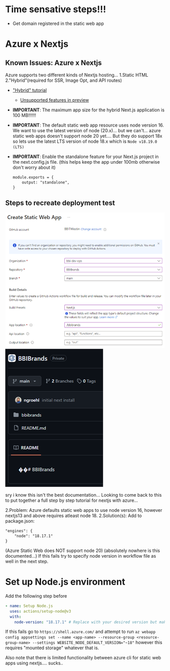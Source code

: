 # Time sensative steps!!!

- Get domain registered in the static web app

# Azure x Nextjs

## Known Issues: Azure x Nextjs

Azure supports two different kinds of Nextjs hosting... 1.Static HTML 2."Hybrid"(required for SSR, Image Opt, and API routes)

- ["Hybrid" tutorial](https://learn.microsoft.com/en-us/azure/static-web-apps/deploy-nextjs-hybrid)

  - [Unsupported features in preview](https://learn.microsoft.com/en-us/azure/static-web-apps/deploy-nextjs-hybrid#unsupported-features-in-preview)

- **IMPORTANT**: The maximum app size for the hybrid Next.js application is 100 MB!!!!!!

- **IMPORTANT**: The default static web app resource uses node version 16. We want to use the latest version of node (20.x)... but we can't... azure static web apps doesn't support node 20 yet.... But they do support 18x so lets use the latest LTS version of node 18.x which is `Node v18.19.0 (LTS)`

- **IMPORTANT**: Enable the standalone feature for your Next.js project in the next.config.js file. (this helps keep the app under 100mb otherwise don't worry about it)

  ```
  module.exports = {
      output: "standalone",
  }
  ```

## Steps to recreate deployment test

![alt text](image.png)
![alt text](image-1.png)

sry i know this isn't the best documentation... Looking to come back to this to put together a full step by step tutorial for nextjs with azure...

2.Problem: Azure defaults static web apps to use node version 16, however nextjs13 and above requires atleast node 18.
2.Solution(s): Add to package.json:

```
"engines": {
    "node": "18.17.1"
}
```

(Azure Static Web does NOT support node 20)
(absolutely nowhere is this documented...) If this fails try to specify node version in workflow file as well in the next step.

# Set up Node.js environment

Add the following step before

```yml
- name: Setup Node.js
  uses: actions/setup-node@v3
  with:
    node-version: "18.17.1" # Replace with your desired version but make sure it's compatible with azure static web apps.
```

If this fails go to `https://shell.azure.com/` and attempt to run `az webapp config appsettings set --name <app-name> --resource-group <resource-group-name> --settings WEBSITE_NODE_DEFAULT_VERSION="~18"` however this requires "mounted storage" whatever that is.

Also note that there is limited functionality between azure cli for static web apps using nextjs.... sucks..
